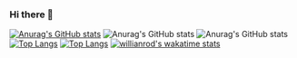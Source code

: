 ### Hi there 👋

<!--
**yuxubinchen/yuxubinchen** is a ✨ _special_ ✨ repository because its `README.md` (this file) appears on your GitHub profile.

Here are some ideas to get you started:

- 🔭 I’m currently working on ...
- 🌱 I’m currently learning ...
- 👯 I’m looking to collaborate on ...
- 🤔 I’m looking for help with ...
- 💬 Ask me about ...
- 📫 How to reach me: ...
- 😄 Pronouns: ...
- ⚡ Fun fact: ...
-->
[![Anurag's GitHub stats](https://github-readme-stats-pi-tawny.vercel.app/api?username=yuxubinchen=anuraghazra)](https://github.com/yuxubinchen/github-readme-stats)
![Anurag's GitHub stats](https://github-readme-stats-pi-tawny.vercel.app/api?username=yuxubinchen=anuraghazra&count_private=true)
![Anurag's GitHub stats](https://github-readme-stats-pi-tawny.vercel.app/api?username=yuxubinchen=anuraghazra&show_icons=true&theme=radical)
[![Top Langs](https://github-readme-stats-pi-tawny.vercel.app/api/top-langs/?username=yuxubinchen=anuraghazra)](https://github.com/yuxubinchen)
[![Top Langs](https://github-readme-stats-pi-tawny.vercel.app/api/top-langs/?username=yuxubinchen=anuraghazra&layout=compact)](https://github.com/yuxubinchen)
[![willianrod's wakatime stats](https://github-readme-stats-pi-tawny.vercel.app/api/wakatime?username=yuxubinchen=willianrod)](https://github.com/yuxubinchen)



